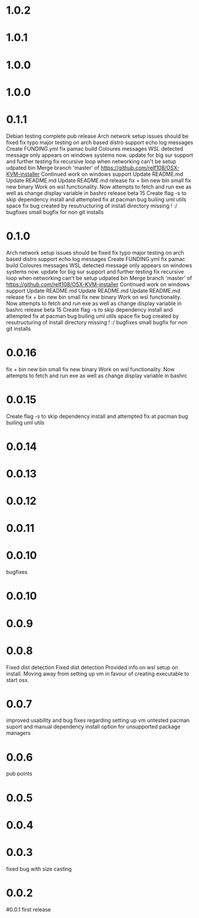 # 1.0.2

# 1.0.1

# 1.0.0

# 1.0.0

# 0.1.1
Debian testing complete
pub release
Arch network setup issues should be fixed
fix typo
major testing on arch based distro support
echo log messages
Create FUNDING.yml
fix pamac build
Coloures messages
WSL detected message only appears on windows systems now.
update for big sur support and further testing
fix recursive loop when networking can't be setup
udpated bin
Merge branch 'master' of https://github.com/relf108/OSX-KVM-installer
Continued work on windows support
Update README.md
Update README.md
Update README.md
release
fix + bin
new bin
small fix
new binary
Work on wsl functionality. Now attempts to fetch and run exe as well as change display variable in bashrc
release beta 15
Create flag -s to skip dependency install and attempted fix at pacman bug builing uml utils
space
fix bug created by resutructuring of install directory
missing ! :/
bugfixes
small bugfix for non git installs

# 0.1.0
Arch network setup issues should be fixed
fix typo
major testing on arch based distro support
echo log messages
Create FUNDING.yml
fix pamac build
Coloures messages
WSL detected message only appears on windows systems now.
update for big sur support and further testing
fix recursive loop when networking can't be setup
udpated bin
Merge branch 'master' of https://github.com/relf108/OSX-KVM-installer
Continued work on windows support
Update README.md
Update README.md
Update README.md
release
fix + bin
new bin
small fix
new binary
Work on wsl functionality. Now attempts to fetch and run exe as well as change display variable in bashrc
release beta 15
Create flag -s to skip dependency install and attempted fix at pacman bug builing uml utils
space
fix bug created by resutructuring of install directory
missing ! :/
bugfixes
small bugfix for non git installs

# 0.0.16
fix + bin
new bin
small fix
new binary
Work on wsl functionality. Now attempts to fetch and run exe as well as change display variable in bashrc

# 0.0.15
Create flag -s to skip dependency install and attempted fix at pacman bug builing uml utils

# 0.0.14

# 0.0.13

# 0.0.12

# 0.0.11

# 0.0.10
bugfixes

# 0.0.10

# 0.0.9

# 0.0.8
Fixed dist detection
Fixed dist detection
Provided info on wsl setup on install. Moving away from setting up vm in favour of creating executable to start osx.

# 0.0.7
improved usability and bug fixes regarding setting up vm
untested pacman suport and manual dependency install option for unsupported package managers

# 0.0.6
pub points

# 0.0.5

# 0.0.4

# 0.0.3
fixed bug with size casting

# 0.0.2

#0.0.1
first release
